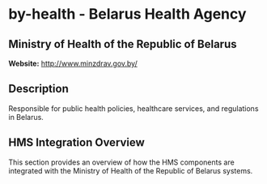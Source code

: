 # by-health - Belarus Health Agency

## Ministry of Health of the Republic of Belarus

**Website:** http://www.minzdrav.gov.by/

## Description

Responsible for public health policies, healthcare services, and regulations in Belarus.

## HMS Integration Overview

This section provides an overview of how the HMS components are integrated with the Ministry of Health of the Republic of Belarus systems.
